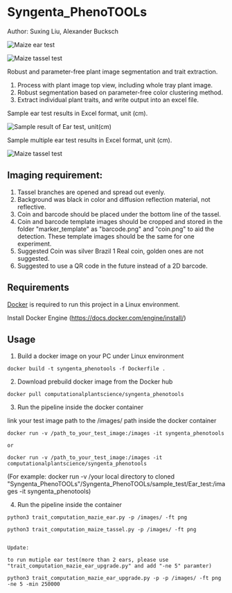 # Syngenta_PhenoTOOLs

Author: Suxing Liu,  Alexander Bucksch 


![Maize ear test](../master/media/image_01.png) 

![Maize tassel test](../master/media/image_02.png) 


Robust and parameter-free plant image segmentation and trait extraction.

1. Process with plant image top view, including whole tray plant image.
2. Robust segmentation based on parameter-free color clustering method.
3. Extract individual plant traits, and write output into an excel file.

Sample ear test results in Excel format, unit (cm). 

![Sample result of Ear test, unit(cm)](../master/media/image_03.png)

Sample multiple ear test results in Excel format, unit (cm). 

![Maize tassel test](../master/media/image_04.png) 



## Imaging requirement:
1. Tassel branches are opened and spread out evenly. 
2. Background was black in color and diffusion reflection material, not reflective.
3. Coin and barcode should be placed under the bottom line of the tassel. 
4. Coin and barcode template images should be cropped and stored in the folder "marker_template" as "barcode.png" and "coin.png" to aid the detection. These template images should be the same for one experiment.
5. Suggested Coin was silver Brazil 1 Real coin, golden ones are not suggested. 
6. Suggested to use a QR code in the future instead of a 2D barcode. 

## Requirements

[Docker](https://www.docker.com/) is required to run this project in a Linux environment.

Install Docker Engine (https://docs.docker.com/engine/install/)

## Usage


1. Build a docker image on your PC under Linux environment
```shell
docker build -t syngenta_phenotools -f Dockerfile .
```
2. Download prebuild docker image from the Docker hub
```shell
docker pull computationalplantscience/syngenta_phenotools
```
3. Run the pipeline inside the docker container 

link your test image path to the /images/ path inside the docker container
 ```shell
docker run -v /path_to_your_test_image:/images -it syngenta_phenotools

or 

docker run -v /path_to_your_test_image:/images -it computationalplantscience/syngenta_phenotools

```
(For example: docker run -v /your local directory to cloned "Syngenta_PhenoTOOLs"/Syngenta_PhenoTOOLs/sample_test/Ear_test:/images -it syngenta_phenotools)

4. Run the pipeline inside the container
```shell
python3 trait_computation_mazie_ear.py -p /images/ -ft png

python3 trait_computation_maize_tassel.py -p /images/ -ft png


Update:

to run mutiple ear test(more than 2 ears, please use "trait_computation_mazie_ear_upgrade.py" and add "-ne 5" paramter)

python3 trait_computation_mazie_ear_upgrade.py -p -p /images/ -ft png -ne 5 -min 250000


```



